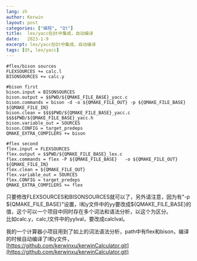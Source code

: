 ```yaml
---
lang: zh
author: Kerwin
layout: post
categories: ["编程", "Qt"]
title:  lex/yacc在Qt中集成，自动编译
date:   2023-1-9
excerpt: lex/yacc在Qt中集成，自动编译
tags: [Qt, lex/yacc]
---
```


```
#flex/bison sources
FLEXSOURCES += calc.l
BISONSOURCES += calc.y

#bison first
bison.input = BISONSOURCES
bison.output = $$PWD/${QMAKE_FILE_BASE}_yacc.c
bison.commands = bison -d -o ${QMAKE_FILE_OUT} -p ${QMAKE_FILE_BASE}   ${QMAKE_FILE_IN}
bison.clean = $$$$PWD/${QMAKE_FILE_BASE}_yacc.c $$$$PWD/${QMAKE_FILE_BASE}_yacc.h
bison.variable_out = SOURCES
bison.CONFIG = target_predeps
QMAKE_EXTRA_COMPILERS += bison

#flex second
flex.input = FLEXSOURCES
flex.output = $$PWD/${QMAKE_FILE_BASE}_lex.c
flex.commands = flex -P ${QMAKE_FILE_BASE}   -o ${QMAKE_FILE_OUT} ${QMAKE_FILE_IN}
flex.clean = ${QMAKE_FILE_OUT}
flex.variable_out = SOURCES
flex.CONFIG = target_predeps
QMAKE_EXTRA_COMPILERS += flex
```

只要修改FLEXSOURCES和BISONSOURCES就可以了，另外请注意，因为有"-p ${QMAKE_FILE_BASE}"设置，l和y文件中的yy要改成${QMAKE_FILE_BASE}的值，这个可以一个项目中同时存在多个词法和语法分析，以这个为区分。  
比如calc.y，calc,l文件中的yylval，要改成calclval。

我的一个计算器小项目用到了如上的词法语法分析，path中有flex和bison，编译的时候自动编译了l和y文件，  [https://github.com/kerwinxu/kerwinCalculator.git](https://github.com/kerwinxu/kerwinCalculator.git)